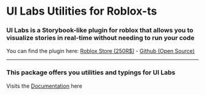# UI Labs Utilities for Roblox-ts

### UI Labs is a Storybook-like plugin for roblox that allows you to visualize stories in real-time without needing to run your code

You can find the plugin here: [Roblox Store (250R$)](https://create.roblox.com/store/asset/14293316215/UI-Labs%3Fkeyword=&pageNumber=&pagePosition=) - [Github (Open Source)](https://github.com/PepeElToro41/ui-labs)

---

### This package offers you utilities and typings for UI Labs

Visits the [Documentation](https://ui-labs-roblox.github.io/ui-labs-docs/) here
